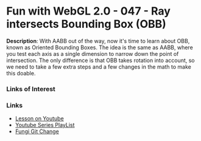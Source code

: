 # Fun with WebGL 2.0 - 047 - Ray intersects Bounding Box (OBB)
**Description**:
With AABB out of the way, now it's time to learn about OBB, known as Oriented Bounding Boxes. The idea is the same as AABB, where you test each axis as a single dimension to narrow down the point of intersection. The only difference is that OBB takes rotation into account, so we need to take a few extra steps and a few changes in the math to make this doable.

### Links of Interest

### Links
* [Lesson on Youtube](https://youtu.be/KEl-o2VJA_Y)
* [Youtube Series PlayList](https://www.youtube.com/playlist?list=PLMinhigDWz6emRKVkVIEAaePW7vtIkaIF)
* [Fungi Git Change](https://github.com/sketchpunk/FunWithWebGL2/commit/0e247c9e96b7e67767d3045e0c61f098cc909e98)
